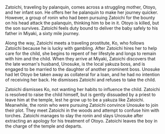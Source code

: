 Zatoichi, traveling by palanquin, comes across a struggling mother, Otoyo, and her infant son. He offers her he palanquin to make her journey quicker. However, a group of ronin who had been pursuing Zatoichi for the bounty on his head attack the palanquin, thinking him to be in it. Otoyo is killed, but the son survives. Zatoichi feels duty bound to deliver the baby safely to his father in Miyaki, a sixty mile journey.

Along the way, Zatoichi meets a traveling prostitute, Ko, who follows Zatoichi because he is lucky with gambling. After Zatoichi hires her to help care for the child, she begins to repent of her lifestyle and longs to remain with him and the child. When they arrive at Miyaki, Zatoichi discovers that the late woman's husband, Unosuke, is the local yakuza boss, and is engaged to be married to the daughter of another prominent boss. Unosuke had let Otoyo be taken away as collateral for a loan, and he had no intention of receiving her back. He dismisses Zatoichi and refuses to take the child.

Zatoichi dismisses Ko, not wanting her habits to influence the child. Zatoichi is resolved to raise the child himself, but is gently dissuaded by a priest to leave him at the temple, lest he grow up to be a yakuza like Zatoichi. Meanwhile, the ronin who were pursuing Zatoichi convince Unosuke to join their plot. They meet Zatoichi in the woods and attempt to confuse him with torches. Zatoichi manages to slay the ronin and slays Unosuke after extracting an apology for his treatment of Otoyo. Zatoichi leaves the boy in the charge of the temple and departs.